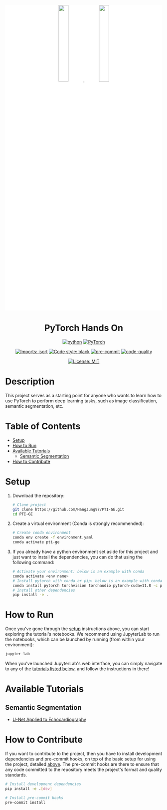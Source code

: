 <div align="center">

<div float="left" style="background-color: white;">
   <a href="https://www.creatis.insa-lyon.fr/site/en">
      <img src="https://www.creatis.insa-lyon.fr/site/sites/default/files/logo-creatis_0-1.png" width="25%" />
   </a>
   <a href="https://www.insa-lyon.fr">
      <img src="https://www.insa-lyon.fr/sites/www.insa-lyon.fr/files/logo-coul.png" width="25%" />
   </a>
</div>

# PyTorch Hands On <!-- omit in toc -->

[![python](https://img.shields.io/badge/-Python_3.9_%7C_3.10-blue?logo=python&logoColor=white)](https://github.com/pre-commit/pre-commit)
<a href="https://pytorch.org/get-started/locally/"><img alt="PyTorch" src="https://img.shields.io/badge/PyTorch-ee4c2c?logo=pytorch&logoColor=white"></a>

[![Imports: isort](https://img.shields.io/badge/%20imports-isort-%231674b1?style=flat&labelColor=ef8336)](https://pycqa.github.io/isort/)
[![Code style: black](https://img.shields.io/badge/code%20style-black-000000.svg)](https://github.com/psf/black)
[![pre-commit](https://img.shields.io/badge/Pre--commit-enabled-brightgreen?logo=pre-commit&logoColor=white)](https://github.com/pre-commit/pre-commit)
[![code-quality](https://github.com/creatis-myriad/ASCENT/actions/workflows/code-quality-main.yaml/badge.svg)](https://github.com/creatis-myriad/ASCENT/actions/workflows/code-quality-main.yaml)

[![License: MIT](https://img.shields.io/badge/License-MIT-yellow.svg)](https://github.com/HangJung97/PTI-GE/blob/main/LICENSE)

</div>

# Description <!-- omit in toc -->

This project serves as a starting point for anyone who wants to learn how to use PyTorch to perform
deep learning tasks, such as image classification, semantic segmentation, etc.

# Table of Contents <!-- omit in toc -->

- [Setup](#setup)
- [How to Run](#how-to-run)
- [Available Tutorials](#available-tutorials)
  - [Semantic Segmentation](#semantic-segmentation)
- [How to Contribute](#how-to-contribute)

# Setup

1. Download the repository:
   ```bash
   # Clone project
   git clone https://github.com/HangJung97/PTI-GE.git
   cd PTI-GE
   ```
2. Create a virtual environment (Conda is strongly recommended):
   ```bash
   # Create conda environment
   conda env create -f environment.yaml
   conda activate pti-ge
   ```
3. If you already have a python environment set aside for this project and just want to install the
   dependencies, you can do that using the following command:
   ```bash
   # Activate your environment: below is an example with conda
   conda activate <env name>
   # Install pytorch with conda or pip: below is an example with conda
   conda install pytorch torchvision torchaudio pytorch-cuda=11.8 -c pytorch -c nvidia
   # Install other dependencies
   pip install -e .
   ```

# How to Run

Once you've gone through the [setup](#setup) instructions above, you can start exploring the
tutorial's notebooks. We recommend using JupyterLab to run the notebooks, which can be launched by
running (from within your environment):

```bash
jupyter-lab
```

When you've launched JupyterLab's web interface, you can simply navigate to any of the
[tutorials listed below](#available-tutorials), and follow the instructions in there!

# Available Tutorials

## Semantic Segmentation

- [U-Net Applied to Echocardiography](notebooks/camus_segmentation.ipynb.ipynb)

# How to Contribute

If you want to contribute to the project, then you have to install development dependencies and
pre-commit hooks, on top of the basic setup for using the project, detailed [above](#setup). The
pre-commit hooks are there to ensure that any code committed to the repository meets the project's
format and quality standards.

```bash
# Install development dependencies
pip install -e .[dev]

# Install pre-commit hooks
pre-commit install
```
